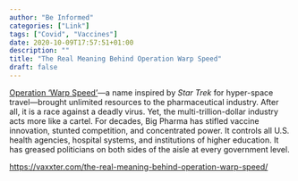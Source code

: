 ```yaml
---
author: "Be Informed"
categories: ["Link"]
tags: ["Covid", "Vaccines"]
date: 2020-10-09T17:57:51+01:00
description: ""
title: "The Real Meaning Behind Operation Warp Speed"
draft: false
---
```


[Operation ‘Warp Speed’](https://www.hhs.gov/about/news/2020/06/16/fact-sheet-explaining-operation-warp-speed.html)—a name inspired by *Star Trek* for hyper-space travel—brought unlimited resources to the  pharmaceutical industry. After all, it is a race against a deadly virus. Yet, the multi-trillion-dollar industry acts more like a cartel. For  decades, Big Pharma has stifled vaccine innovation, stunted competition, and concentrated power. It controls all U.S. health agencies, hospital  systems, and institutions of higher education. It has greased  politicians on both sides of the aisle at every government level.  

https://vaxxter.com/the-real-meaning-behind-operation-warp-speed/